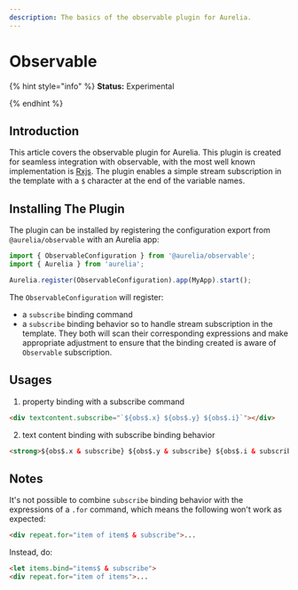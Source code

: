 ```yaml
---
description: The basics of the observable plugin for Aurelia.
---
```


# Observable

{% hint style="info" %}
**Status:** Experimental

{% endhint %}

## Introduction

This article covers the observable plugin for Aurelia. This plugin is created for seamless integration with observable, with the most well known implementation is [Rxjs](https://rxjs.dev/). The plugin enables a simple stream subscription in the template with a `$` character at the end of the variable names.

## Installing The Plugin

The plugin can be installed by registering the configuration export from `@aurelia/observable` with an Aurelia app:

```typescript
import { ObservableConfiguration } from '@aurelia/observable';
import { Aurelia } from 'aurelia';

Aurelia.register(ObservableConfiguration).app(MyApp).start();
```

The `ObservableConfiguration` will register:

- a `subscribe` binding command
- a `subscribe` binding behavior
so to handle stream subscription in the template. They both will scan their corresponding expressions and make appropriate adjustment to ensure that the binding created is aware of `Observable` subscription.

## Usages

1. property binding with a subscribe command

```html
<div textcontent.subscribe="`${obs$.x} ${obs$.y} ${obs$.i}`"></div>
```

2. text content binding with subscribe binding behavior

```html
<strong>${obs$.x & subscribe} ${obs$.y & subscribe} ${obs$.i & subscribe}</strong>
```

## Notes

It's not possible to combine `subscribe` binding behavior with the expressions of a `.for` command, which means the following won't work as expected:

```html
<div repeat.for="item of item$ & subscribe">...
```

Instead, do:

```html
<let items.bind="items$ & subscribe">
<div repeat.for="item of items">...
```
